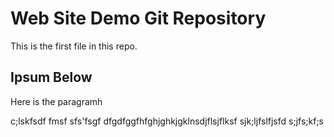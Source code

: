 
# Web Site Demo Git Repository

This is the first file in this repo. 

## Ipsum Below

Here is the paragramh

c;lskfsdf
fmsf
sfs'fsgf
dfgdfggfhfghjghkjgklnsdjflsjflksf
sjk;ljfslfjsfd
s;jfs;kf;s


